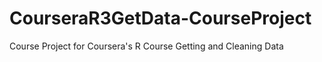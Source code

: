 CourseraR3GetData-CourseProject
===============================

Course Project for Coursera's R Course Getting and Cleaning Data
